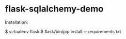 # flask-sqlalchemy-demo

Installation:

$ virtualenv flask
$ flask/bin/pip install -r requirements.txt
